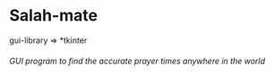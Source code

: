 # Salah-mate
gui-library => 
  *tkinter
###### GUI program to find the accurate prayer times anywhere in the world
